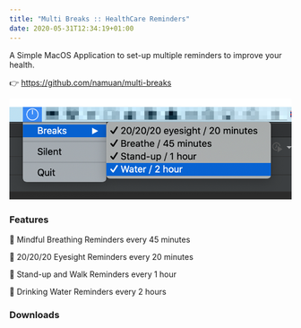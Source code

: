 ```yaml
---
title: "Multi Breaks :: HealthCare Reminders"
date: 2020-05-31T12:34:19+01:00
---
```


A Simple MacOS Application to set-up multiple reminders to improve your health.

👉 https://github.com/namuan/multi-breaks

![Cover Image](https://raw.githubusercontent.com/namuan/multi-breaks/master/docs/multi-breaks.png)

### Features

🚀 Mindful Breathing Reminders every 45 minutes

🚀 20/20/20 Eyesight Reminders every 20 minutes

🚀 Stand-up and Walk Reminders every 1 hour

🚀 Drinking Water Reminders every 2 hours


### Downloads


